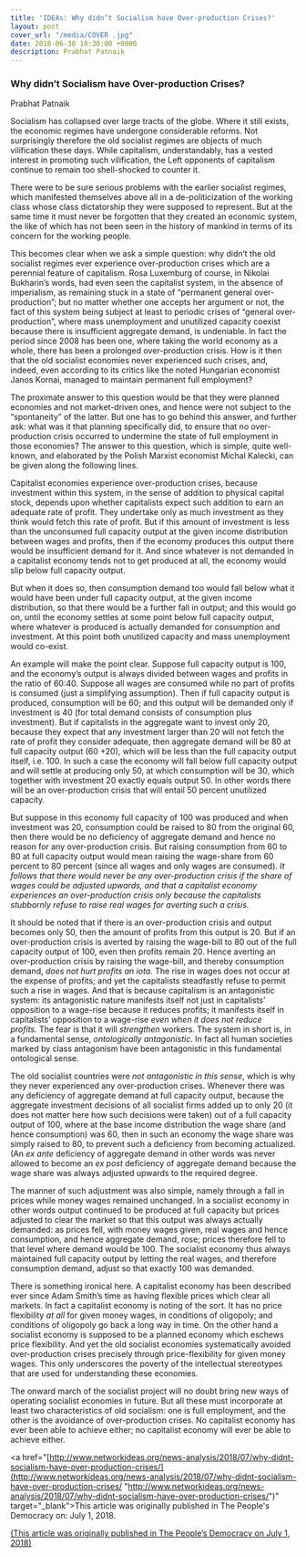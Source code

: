 ```yaml
---
title: 'IDEAs: Why didn’t Socialism have Over-production Crises?'
layout: post
cover_url: "/media/COVER .jpg"
date: 2018-06-30 18:30:00 +0000
description: Prabhat Patnaik
---
```

### Why didn’t Socialism have Over-production Crises?

Prabhat Patnaik

Socialism has collapsed over large tracts of the globe. Where it still exists, the economic regimes have undergone considerable reforms. Not surprisingly therefore the old socialist regimes are objects of much vilification these days. While capitalism, understandably, has a vested interest in promoting such vilification, the Left opponents of capitalism continue to remain too shell-shocked to counter it.

There were to be sure serious problems with the earlier socialist regimes, which manifested themselves above all in a de-politicization of the working class whose class dictatorship they were supposed to represent. But at the same time it must never be forgotten that they created an economic system, the like of which has not been seen in the history of mankind in terms of its concern for the working people.

This becomes clear when we ask a simple question: why didn’t the old socialist regimes ever experience over-production crises which are a perennial feature of capitalism. Rosa Luxemburg of course, in Nikolai Bukharin’s words, had even seen the capitalist system, in the absence of imperialism, as remaining stuck in a state of “permanent general over-production”; but no matter whether one accepts her argument or not, the fact of this system being subject at least to periodic crises of “general over-production”, where mass unemployment and unutilized capacity coexist because there is insufficient aggregate demand, is undeniable. In fact the period since 2008 has been one, where taking the world economy as a whole, there has been a prolonged over-production crisis. How is it then that the old socialist economies never experienced such crises, and, indeed, even according to its critics like the noted Hungarian economist Janos Kornai, managed to maintain permanent full employment?

The proximate answer to this question would be that they were planned economies and not market-driven ones, and hence were not subject to the “spontaneity” of the latter. But one has to go behind this answer, and further ask: what was it that planning specifically did, to ensure that no over-production crisis occurred to undermine the state of full employment in those economies? The answer to this question, which is simple, quite well-known, and elaborated by the Polish Marxist economist Michal Kalecki, can be given along the following lines.

Capitalist economies experience over-production crises, because investment within this system, in the sense of addition to physical capital stock, depends upon whether capitalists expect such addition to earn an adequate rate of profit. They undertake only as much investment as they think would fetch this rate of profit. But if this amount of investment is less than the unconsumed full capacity output at the given income distribution between wages and profits, then if the economy produces this output there would be insufficient demand for it. And since whatever is not demanded in a capitalist economy tends not to get produced at all, the economy would slip below full capacity output.

But when it does so, then consumption demand too would fall below what it would have been under full capacity output, at the given income distribution, so that there would be a further fall in output; and this would go on, until the economy settles at some point below full capacity output, where whatever is produced is actually demanded for consumption and investment. At this point both unutilized capacity and mass unemployment would co-exist.

An example will make the point clear. Suppose full capacity output is 100, and the economy’s output is always divided between wages and profits in the ratio of 60:40. Suppose all wages are consumed while no part of profits is consumed (just a simplifying assumption). Then if full capacity output is produced, consumption will be 60; and this output will be demanded only if investment is 40 (for total demand consists of consumption plus investment). But if capitalists in the aggregate want to invest only 20, because they expect that any investment larger than 20 will not fetch the rate of profit they consider adequate, then aggregate demand will be 80 at full capacity output (60 +20), which will be less than the full capacity output itself, i.e. 100. In such a case the economy will fall below full capacity output and will settle at producing only 50, at which consumption will be 30, which together with investment 20 exactly equals output 50. In other words there will be an over-production crisis that will entail 50 percent unutilized capacity.

But suppose in this economy full capacity of 100 was produced and when investment was 20, consumption could be raised to 80 from the original 60, then there would be no deficiency of aggregate demand and hence no reason for any over-production crisis. But raising consumption from 60 to 80 at full capacity output would mean raising the wage-share from 60 percent to 80 percent (since all wages and only wages are consumed). _It follows that there would never be any over-production crisis if the share of wages could be adjusted upwards, and that a capitalist economy experiences an over-production crisis only because the capitalists stubbornly refuse to raise real wages for averting such a crisis._

It should be noted that if there is an over-production crisis and output becomes only 50, then the amount of profits from this output is 20. But if an over-production crisis is averted by raising the wage-bill to 80 out of the full capacity output of 100, even then profits remain 20. Hence averting an over-production crisis by raising the wage-bill, and thereby consumption demand, _does not hurt profits an iota._ The rise in wages does not occur at the expense of profits; and yet the capitalists steadfastly refuse to permit such a rise in wages. And that is because capitalism is an antagonistic system: its antagonistic nature manifests itself not just in capitalists’ opposition to a wage-rise because it reduces profits; it manifests itself in capitalists’ opposition to a wage-rise _even when it does not reduce profits._ The fear is that it will _strengthen_ workers. The system in short is, in a fundamental sense, _ontologically antagonistic_. In fact all human societies marked by class antagonism have been antagonistic in this fundamental ontological sense.

The old socialist countries were _not antagonistic in this sense_, which is why they never experienced any over-production crises. Whenever there was any deficiency of aggregate demand at full capacity output, because the aggregate investment decisions of all socialist firms added up to only 20 (it does not matter here how such decisions were taken) out of a full capacity output of 100, where at the base income distribution the wage share (and hence consumption) was 60, then in such an economy the wage share was simply raised to 80, to prevent such a deficiency from becoming actualized. (An _ex ante_ deficiency of aggregate demand in other words was never allowed to become an _ex post_ deficiency of aggregate demand because the wage share was always adjusted upwards to the required degree.

The manner of such adjustment was also simple, namely through a fall in prices while money wages remained unchanged. In a socialist economy in other words output continued to be produced at full capacity but prices adjusted to clear the market so that this output was always actually demanded: as prices fell, with money wages given, real wages and hence consumption, and hence aggregate demand, rose; prices therefore fell to that level where demand would be 100. The socialist economy thus always maintained full capacity output by letting the real wages, and therefore consumption demand, adjust so that exactly 100 was demanded.

There is something ironical here. A capitalist economy has been described ever since Adam Smith’s time as having flexible prices which clear all markets. In fact a capitalist economy is noting of the sort. It has no price flexibility _at all_ for given money wages, in conditions of oligopoly; and conditions of oligopoly go back a long way in time. On the other hand a socialist economy is supposed to be a planned economy which eschews price flexibility. And yet the old socialist economies systematically avoided over-production crises precisely through price-flexibility for given money wages. This only underscores the poverty of the intellectual stereotypes that are used for understanding these economies.

The onward march of the socialist project will no doubt bring new ways of operating socialist economies in future. But all these must incorporate at least two characteristics of old socialism: one is full employment, and the other is the avoidance of over-production crises. No capitalist economy has ever been able to achieve either; no capitalist economy will ever be able to achieve either.

<a href="[http://www.networkideas.org/news-analysis/2018/07/why-didnt-socialism-have-over-production-crises/](http://www.networkideas.org/news-analysis/2018/07/why-didnt-socialism-have-over-production-crises/ "http://www.networkideas.org/news-analysis/2018/07/why-didnt-socialism-have-over-production-crises/")" target="_blank">This article was originally published in The People's Democracy on: July 1, 2018.</a>

[(This article was originally published in The People’s Democracy on July 1, 2018)](http://www.networkideas.org/news-analysis/2018/07/why-didnt-socialism-have-over-production-crises/)
